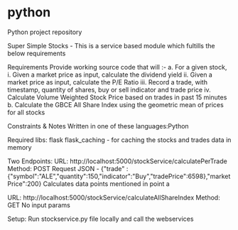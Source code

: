 # python
Python project repository

Super Simple Stocks - This is a service based module which fultills the below requirements

Requirements
Provide working source code that will :-
a. For a given stock,
  i. Given a market price as input, calculate the dividend yield
  ii. Given a market price as input, calculate the P/E Ratio
  iii. Record a trade, with timestamp, quantity of shares, buy or sell indicator and
  trade price
  iv. Calculate Volume Weighted Stock Price based on trades in past 15 minutes
b. Calculate the GBCE All Share Index using the geometric mean of prices for all stocks

Constraints & Notes
Written in one of these languages:Python

Required libs:
flask
flask_caching - for caching the stocks and trades data in memory

Two Endpoints:
URL: http://localhost:5000/stockService/calculatePerTrade
Method: POST
Request JSON - {"trade" : {"symbol":"ALE","quantity":150,"indicator":"Buy","tradePrice":6598},"marketPrice":200}
Calculates data points mentioned in point a

URL: http://localhost:5000/stockService/calculateAllShareIndex
Method: GET
No input params

Setup:
Run   stockservice.py file locally and call the webservices
